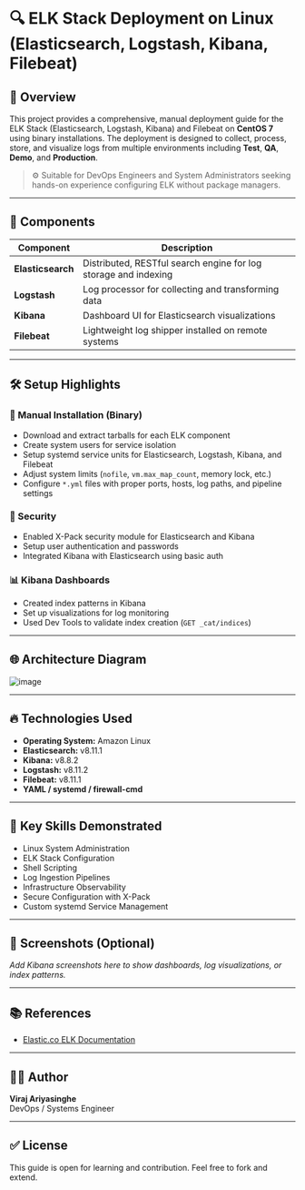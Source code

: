 # 🔍 ELK Stack Deployment on Linux (Elasticsearch, Logstash, Kibana, Filebeat)

## 📌 Overview

This project provides a comprehensive, manual deployment guide for the ELK Stack (Elasticsearch, Logstash, Kibana) and Filebeat on **CentOS 7** using binary installations. The deployment is designed to collect, process, store, and visualize logs from multiple environments including **Test**, **QA**, **Demo**, and **Production**.

> ⚙️ Suitable for DevOps Engineers and System Administrators seeking hands-on experience configuring ELK without package managers.

---

## 📁 Components

| Component     | Description                                                    |
|---------------|----------------------------------------------------------------|
| **Elasticsearch** | Distributed, RESTful search engine for log storage and indexing |
| **Logstash**      | Log processor for collecting and transforming data           |
| **Kibana**        | Dashboard UI for Elasticsearch visualizations                 |
| **Filebeat**      | Lightweight log shipper installed on remote systems          |

---

## 🛠️ Setup Highlights

### 🔧 Manual Installation (Binary)
- Download and extract tarballs for each ELK component
- Create system users for service isolation
- Setup systemd service units for Elasticsearch, Logstash, Kibana, and Filebeat
- Adjust system limits (`nofile`, `vm.max_map_count`, memory lock, etc.)
- Configure `*.yml` files with proper ports, hosts, log paths, and pipeline settings

### 🔐 Security
- Enabled X-Pack security module for Elasticsearch and Kibana
- Setup user authentication and passwords
- Integrated Kibana with Elasticsearch using basic auth

### 📊 Kibana Dashboards
- Created index patterns in Kibana
- Set up visualizations for log monitoring
- Used Dev Tools to validate index creation (`GET _cat/indices`)

---

## 🌐 Architecture Diagram

![image](https://github.com/user-attachments/assets/97ec94ee-e54c-4b3b-bceb-65cf6dbaefff)



---

## 🔥 Technologies Used

- **Operating System:** Amazon Linux
- **Elasticsearch:** v8.11.1
- **Kibana:** v8.8.2
- **Logstash:** v8.11.2
- **Filebeat:** v8.11.1
- **YAML / systemd / firewall-cmd**

---

## 🧠 Key Skills Demonstrated

- Linux System Administration
- ELK Stack Configuration
- Shell Scripting
- Log Ingestion Pipelines
- Infrastructure Observability
- Secure Configuration with X-Pack
- Custom systemd Service Management

---

## 📸 Screenshots (Optional)

_Add Kibana screenshots here to show dashboards, log visualizations, or index patterns._

---

## 📚 References

- [Elastic.co ELK Documentation](https://www.elastic.co/guide/en/)

---

## 👨‍💻 Author

**Viraj Ariyasinghe**  
DevOps / Systems Engineer

---

## ✅ License

This guide is open for learning and contribution. Feel free to fork and extend.

